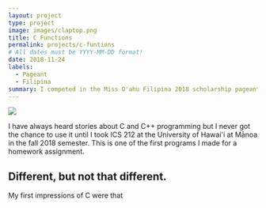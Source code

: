 ```yaml
---
layout: project
type: project
image: images/claptop.png
title: C Functions
permalink: projects/c-funtions
# All dates must be YYYY-MM-DD format!
date: 2018-11-24
labels:
  - Pageant
  - Filipina
summary: I competed in the Miss O'ahu Filipina 2018 scholarship pageant.
---
```


<img class="ui image" src="{{ site.baseurl }}/images/mof.png">

I have always heard stories about C and C++ programming but I never got the chance to use it until I took ICS 212 at the University of Hawai'i at Mānoa in the fall 2018 semester. This is one of the first programs I made for a homework assignment.

## Different, but not that different.

My first impressions of C were that 

